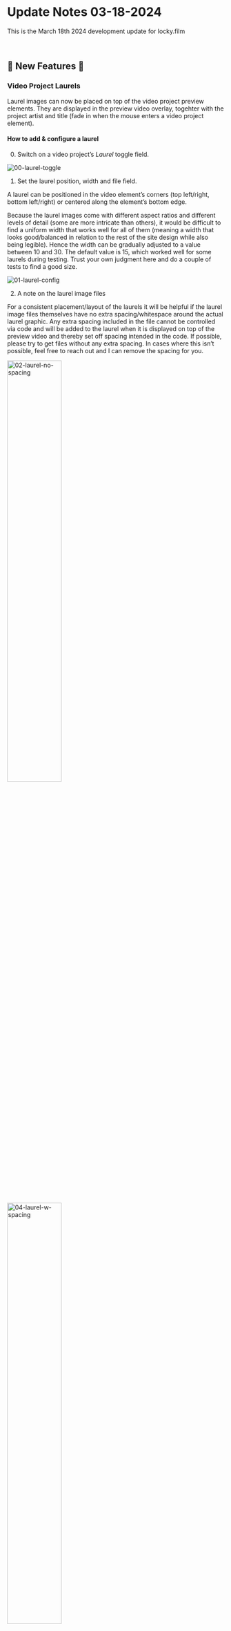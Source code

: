 # Update Notes 03-18-2024

This is the March 18th 2024 development update for locky.film

<br>

## 🚀 New Features 🚀

### Video Project Laurels

Laurel images can now be placed on top of the video project preview elements. 
They are displayed in the preview video overlay, togehter with the project artist and title (fade in when the mouse enters a video project element).

#### How to add & configure a laurel

0. Switch on a video project’s _Laurel_ toggle field.

![00-laurel-toggle](https://github.com/joh-sch/locky.film-Update-Notes/assets/39758027/9fc2dc53-39cd-42ed-8db9-e090bd70a20d)

1. Set the laurel position, width and file field.

A laurel can be positioned in the video element’s corners (top left/right, bottom left/right) or centered along the element’s bottom edge.

Because the laurel images come with different aspect ratios and different levels of detail (some are more intricate than others), it would be
difficult to find a uniform width that works well for all of them (meaning a width that looks good/balanced in relation to the rest of the
site design while also being legible). Hence the width can be gradually adjusted to a value between 10 and 30. The default value is 15, which worked
well for some laurels during testing. Trust your own judgment here and do a couple of tests to find a good size.

![01-laurel-config](https://github.com/joh-sch/locky.film-Update-Notes/assets/39758027/3d216cc7-8aaa-40a4-8fc6-ad3ce98bc29b)

2. A note on the laurel image files

For a consistent placement/layout of the laurels it will be helpful if the laurel image files themselves have
no extra spacing/whitespace around the actual laurel graphic. Any extra spacing included in the file cannot be controlled via code and will be
added to the laurel when it is displayed on top of the preview video and thereby set off spacing intended in the code. If possible, please try
to get files without any extra spacing. In cases where this isn’t possible, feel free to reach out and I can remove the spacing for you.

<img width="50%" alt="02-laurel-no-spacing" src="https://github.com/joh-sch/locky.film-Update-Notes/assets/39758027/279e5063-30c5-4ec4-b901-008000d4fccb">
<img width="50%" alt="04-laurel-w-spacing" src="https://github.com/joh-sch/locky.film-Update-Notes/assets/39758027/df822bc2-c39b-404e-9911-7a5a33155a54">

